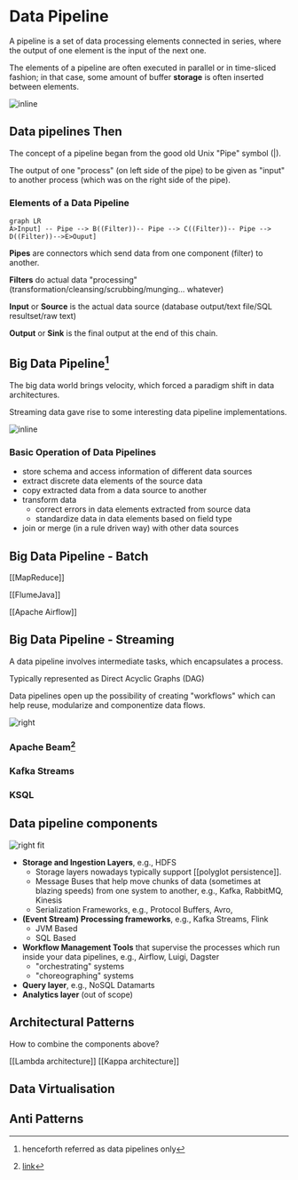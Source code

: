 # Data Pipeline

A pipeline is a set of data processing elements connected in series, where the output of one element is the input of the next one. 

The elements of a pipeline are often executed in parallel or in time-sliced fashion; in that case, some amount of buffer **storage** is often inserted between elements.

![inline](https://live.staticflickr.com/2299/2113212191_9e8cf0ddef.jpg)

## Data pipelines Then

The concept of a pipeline began from the good old Unix "Pipe" symbol (|). 

The output of one "process" (on left side of the pipe) to be given as "input" to another process (which was on the right side of the pipe).

### Elements of a Data Pipeline  

```mermaid
graph LR
A>Input] -- Pipe --> B((Filter))-- Pipe --> C((Filter))-- Pipe --> D((Filter))-->E>Ouput]
```

**Pipes** are connectors  which send data from one component (filter) to another.

**Filters** do actual data "processing" (transformation/cleansing/scrubbing/munging... whatever)

**Input** or **Source** is the actual data source (database output/text file/SQL resultset/raw text)

**Output** or **Sink** is the final output at the end of this chain.

## Big Data Pipeline[^1]

The big data world brings velocity, which forced a paradigm shift in data architectures.

Streaming data gave rise to some interesting data pipeline implementations. 

![inline](https://live.staticflickr.com/8110/8480337530_2643d6bb22_b.jpg)

[^1]: henceforth referred as data pipelines only

### Basic Operation of Data Pipelines 

- store schema and access information of different data sources
- extract discrete data elements of the source data
- copy extracted data from a data source to another
- transform data 
	-  correct errors in data elements extracted from source data
	- standardize data in data elements based on field type
- join or merge (in a rule driven way) with other data sources
 
## Big Data Pipeline - Batch

[[MapReduce]]

[[FlumeJava]]

[[Apache Airflow]]

## Big Data Pipeline - Streaming

A data pipeline involves intermediate tasks, which encapsulates a process. 

Typically represented as Direct Acyclic Graphs (DAG)

Data pipelines open up the possibility of creating "workflows" which can help reuse, modularize and componentize data flows. 

![right](https://live.staticflickr.com/3438/3936825397_4625288e73_b.jpg)

### Apache Beam[^2]

[^2]: [link](https://beam.apache.org/documentation/programming-guide/)

### Kafka Streams

### KSQL

## Data pipeline components

![right fit](https://live.staticflickr.com/8007/7157008845_11bf504ee8_b.jpg)

- **Storage and Ingestion Layers**, e.g., HDFS
	- Storage layers nowadays typically support [[polyglot persistence]].
	- Message Buses that help move chunks of data (sometimes at blazing speeds) from one system to another, e.g., Kafka, RabbitMQ, Kinesis
	- Serialization Frameworks, e.g., Protocol Buffers, Avro,
- **(Event Stream) Processing frameworks**, e.g., Kafka Streams, Flink
	- JVM Based
	- SQL Based
- **Workflow Management Tools** that supervise the processes which run inside your data pipelines, e.g., Airflow, Luigi, Dagster
  	-  "orchestrating" systems
  	-  "choreographing" systems
- **Query layer**, e.g., NoSQL Datamarts
- **Analytics layer** (out of scope)

## Architectural Patterns

How to combine the components above?

[[Lambda architecture]]
[[Kappa architecture]]


## Data Virtualisation

	
## Anti Patterns
